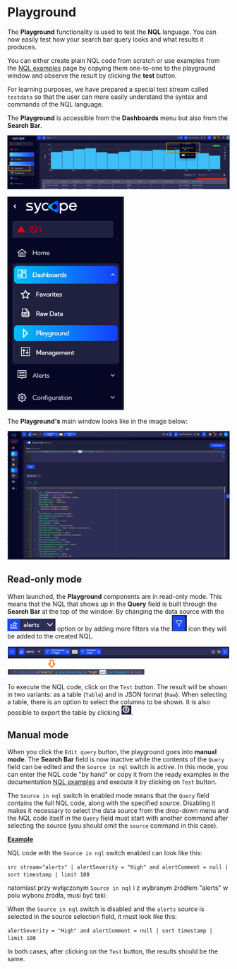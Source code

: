 # Playground

The **Playground** functionality is used to test the **NQL** language. You can now easily test how your search bar query looks and what results it produces. 

You can either create plain NQL code from scratch or use examples from the [NQL examples](https://documentation.sycope.com/NQL/NQL_examples) page by copying them one-to-one to the playground window and observe the result by clicking the **test** button.

For learning purposes, we have prepared a special test stream called `testdata` so that the user can more easily understand the syntax and commands of the NQL language.

The **Playground** is accessible from the **Dashboards** menu but also from the **Search Bar**.

![image-20230524094810761](assets_doc-playground/image-20230524094810761.png)

![menu master](assets_doc-playground/playground-menu.png)



The **Playground's** main window looks like in the image below:

![menu master](assets_doc-playground/playground-main.png)

## Read-only mode

When launched, the **Playground** components are in read-only mode. This means that the NQL that shows up in the **Query** field is built through the **Search Bar** at the top of the window. By changing the data source with the ![menu master](assets_doc-playground/playground-searchbar-source.png) option
or by adding more filters via the ![menu master](assets_doc-playground/playground-filtrbutton.png) icon they will be added to the created NQL.

![menu master](assets_doc-playground/playground-searchbar.png)

To execute the NQL code, click on the `Test` button. The result will be shown in two variants: as a table (`Table`) and in JSON format (`Raw`). When selecting a table, there is an option to select the columns to be shown. It is also possible to export the table by clicking ![menu master](assets_doc-playground/playground-table-export.png). 



## Manual mode

When you click the `Edit query` button, the playground goes into **manual mode**. The **Search Bar** field is now inactive while the contents of the `Query` field can be edited and the `Source in nql` switch is active.
In this mode, you can enter the NQL code "by hand" or copy it from the ready examples in the documentation [NQL examples](https://documentation.sycope.com/NQL/NQL_examples) and execute it by clicking on `Test` button. 

The `Source in nql` switch in enabled mode means that the `Query` field contains the full NQL code, along with the specified source. Disabling it makes it necessary to select the data source from the drop-down menu and the NQL code itself in the `Query` field must start with another command after selecting the source (you should omit the `source` command in this case).



**<u>Example</u>**

NQL code with the `Source in nql` switch enabled can look like this:

`src stream="alerts" | alertSeverity = "High" and alertComment = null | sort timestamp | limit 100`

natomiast przy wyłączonym `Source in nql` i z wybranym źródłem "alerts" w polu wyboru źródła, musi być taki:

When the `Source in nql` switch is disabled and the `alerts` source is selected in the source selection field, it must look like this:

`alertSeverity = "High" and alertComment = null | sort timestamp | limit 100`

In both cases, after clicking on the `Test` button, the results should be the same.
